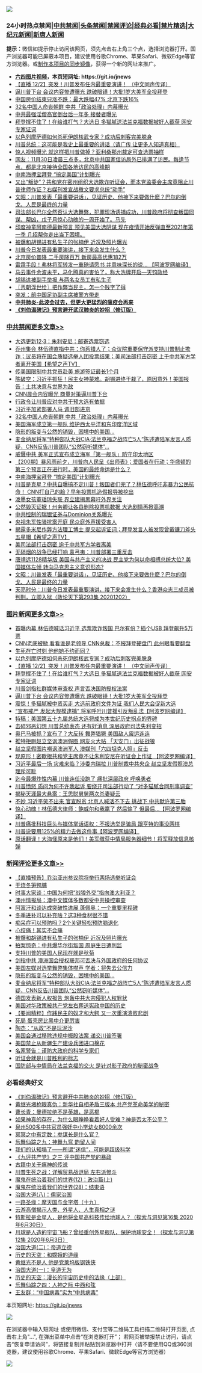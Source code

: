 ![](https://raw.githubusercontent.com/fqnews/bnews/master/64photo/fqnews-qr.jpg)

<div id="tt">
<h3>24小时热点禁闻|<a href="#%E4%B8%AD%E5%85%B1%E7%A6%81%E9%97%BB%E6%9B%B4%E5%A4%9A%E6%96%87%E7%AB%A0">中共禁闻</a>|<a href="#%E5%9B%BE%E7%89%87%E6%96%B0%E9%97%BB%E6%9B%B4%E5%A4%9A%E6%96%87%E7%AB%A0">头条禁闻</a>|<a href="#%E6%96%B0%E9%97%BB%E8%AF%84%E8%AE%BA%E6%9B%B4%E5%A4%9A%E6%96%87%E7%AB%A0">禁闻评论|<a href="#%E5%BF%85%E7%9C%8B%E7%BB%8F%E5%85%B8%E5%A5%BD%E6%96%87">经典必看|<a href="/video.md#%E7%A6%81%E7%89%87%E7%B2%BE%E9%80%89">禁片精选</a>|<a href="https://github.com/fqnews/djy/blob/master/gb/nf1351518.md#1">大纪元新闻</a>|<a href="https://github.com/fqnews/ntdtv/blob/master/gb/prog204.md#1">新唐人新闻</a></h3>
<div><b>提示：</b>微信如提示停止访问该网页，须先点击右上角三个点，选择浏览器打开。国产浏览器可能已屏蔽本项目，建议使用谷歌Chrome、苹果Safari、微软Edge等官方浏览器。或<a href="https://github.com/fqnews/bnews/blob/master/%E5%88%B6%E4%BD%9Cgit%E7%A6%81%E9%97%BB%E9%95%9C%E5%83%8F.md">制作本项目的同步镜像</a>，获得一个新的网址来推广。</div>
<ul>
<li><b><a href="http://d1.bdrive.tk/64.mp4" target="_blank">六四图片视频</a>，本页短网址: https://git.io/jnews</b></li>
<li><a href="/comments/20201203/1441124.md">【直播 12/2】突发！川普发布任内最重要演讲！ （中文同声传译）</a></li>
<li><a href="/topimagenews/20201203/1441064.md">逼川普下台 会议内容惨遭曝光 跌破眼镜！大批1岁大美军全投拜登</a></li>
<li><a href="/comments/20201203/1441073.md">中国房价结束只涨不跌：最大跌幅47% 北京下跌16%</a></li>
<li><a href="/cbnews/20201203/1441470.md">32名中国人命丧朝鲜 中共「政治处理」内幕曝光</a></li>
<li><a href="/cbnews/20201203/1441110.md">中共最强淫僧高官倒台后一年多 接替者曝光</a></li>
<li><a href="/topimagenews/20201203/1441093.md">拜登撑不住了！在给谁打气？大选日 多猫腻送法兰克福数据被好人截获 网安专家证词</a></li>
<li><a href="/topimagenews/20201203/1441323.md">以色列摩萨德如何杀死伊朗核武专家？成功后刺客完美脱身</a></li>
<li><a href="/bannedvideo/20201203/1441183.md">川普总统：这可能是我史上最重要的讲话（请广传 让更多人知道真相）</a></li>
<li><a href="/cnnews/20201203/1441037.md">惊人视频曝光 就这样把川普做掉？亚利桑那州裁定可查选票抽样</a></li>
<li><a href="/bannedvideo/20201203/1441435.md">网友：11月30日凌晨三点多，北京中共国家信访局外已排满了访民。每逢节点，都是北京接待全国各地访民的高峰期</a></li>
<li><a href="/cbnews/20201203/1441376.md">中南海押宝拜登 “搞定美国”计划曝光</a></li>
<li><a href="/comments/20201203/1440900.md">又出“叛徒”？共和党在密州组织大选欺诈听证会，而本党监委会主席竟阻止川普律师作证？右媒刊发宣战檄文要求总统“动手”</a></li>
<li><a href="/cbnews/20201203/1441252.md">文昭：川普发表「最重要讲话」，见证历史、他接下来要做什麽？巴尔的倒戈、人民是最终的力量</a></li>
<li><a href="/bannedvideo/20201203/1441181.md">司法部长巴尔全然否认大选舞弊，犯罪现场诱捕成功，川普政府将彻查叛国同谋、帮凶，戊子月惊心动魄的一周开始了。马先</a></li>
<li><a href="/bannedvideo/20201203/1441281.md">印度神童阿南德最新预言 预见美国大选阴谋 现在疫情开始反弹直至2021年第一季 几招帮你走出当下困境。</a></li>
<li><a href="/comments/20201203/1441496.md">被爆和胡锡进有私生子的张楠伊 近况及照片曝光</a></li>
<li><a href="/taiwannews/20201203/1441443.md">川普今日发表最重要演讲，接下来会发生什么？</a></li>
<li><a href="/cnnews/20201203/1441121.md">北京房价普降 二手房降百万 新房最高优惠182万</a></li>
<li><a href="/cnnews/20201203/1441329.md">雷霆手段！弗林将军转发一重磅请愿书 并意味深长的说… 【阿波罗网编译】</a></li>
<li><a href="/bannedvideo/20201203/1441127.md">马云事件余波未平，马化腾真的害怕了，称大洗牌开启—天钧政经</a></li>
<li><a href="/cbnews/20201203/1441078.md">胡锡进被副手举报 与两名女员工有私生子</a></li>
<li><a href="/ssgc/20201203/1441146.md">〖兲朝浮世绘〗把作弊当民主，怎一个贱字了得</a></li>
<li><a href="/sports/20201203/1441473.md">突发：前中国足协副主席被警方带走</a></li>
<li><b><a href="/comments/20200211/1275071.md" target="_blank">中共肺炎-此波会过去，但更大更猛烈的瘟疫会再来</a></b></li>
<li><b><a href="/comments/20200207/1272816.md" target="_blank">《刘伯温碑记》预言避开武汉肺炎的妙招（修订版）</a></b></li>
</ul>
</div>

<div class="catlist">
<h3><a href="/cbnews/" target="_blank">中共禁闻</a><span><a href="/cbnews/" target="_blank" rel="nofollow">更多文章>></a></span></h3>
<ul>
<li><a href="/cbnews/20201203/1441570.md" target="_blank">大选更新12·3：朱利安尼：邮寄选票窃选</a></li>
<li><a href="/cbnews/20201203/1441500.md" target="_blank">乔州集会 林伍德直指中共：你惹错人了；众议院重要保守派支持川普制止欺诈；议员将在国会质疑选举人团投票结果；美司法部打击窃密 上千中共军方学者离开美国【希望之声TV】</a></li>
<li><a href="/cbnews/20201203/1441488.md" target="_blank">传美国限制中共党员赴美 旅游签证最长1个月</a></li>
<li><a href="/cbnews/20201203/1441486.md" target="_blank">陈破空：习近平抓狂！民主女神蒙难。胡锡进终于栽了，原因意外！美国报告：土共决意与世界为敌</a></li>
<li><a href="/cbnews/20201203/1441436.md" target="_blank">CNN晨会内容曝光 商量对策逼川普下台</a></li>
<li><a href="/cbnews/20201203/1441437.md" target="_blank">行政令让川普应对中共干预大选有依据</a></li>
<li><a href="/cbnews/20201203/1441478.md" target="_blank">习近平加紧部署人马 调旧部进京</a></li>
<li><a href="/cbnews/20201203/1441470.md" target="_blank">32名中国人命丧朝鲜 中共「政治处理」内幕曝光</a></li>
<li><a href="/cbnews/20201203/1441422.md" target="_blank">美国海军成立第一舰队 维护西太平洋和东印度洋区域</a></li>
<li><a href="/comments/20201203/1441398.md" target="_blank">隐形的叛变与公然的销毁，困境中的美国…</a></li>
<li><a href="/comments/20201203/1441382.md" target="_blank">麦金纳尼将军“特种部队大战CIA·法兰克福之战阵亡5人”陈述遭陆军发言人质疑，CNN反告川普团队“公然窃听媒体”…</a></li>
<li><a href="/cbnews/20201203/1441393.md" target="_blank">威慑中共 美军正式宣布成立海军「第一舰队」防守印太地区</a></li>
<li><a href="/cbnews/20201203/1441380.md" target="_blank">【200期】暴风雨前夕，川普向人民呈《出师表》；爱国者在行动；华盛顿的第三个预言正在进行时，美国的最终命运是什么？</a></li>
<li><a href="/cbnews/20201203/1441376.md" target="_blank">中南海押宝拜登 “搞定美国”计划曝光</a></li>
<li><a href="/cbnews/20201203/1441373.md" target="_blank">川普是克星？中共自曝搞不定川普！叛国者们完了？林伍德呼吁非暴力公民抗命！ CNN打自己的脸？早年投票机造假报导被挖出</a></li>
<li><a href="/cbnews/20201203/1441366.md" target="_blank">泼墨女孩董瑶琼失联 界立建揭黑幕吁外界关注</a></li>
<li><a href="/cbnews/20201203/1441325.md" target="_blank">公然毁灭证据！州务卿让各县删除投票机数据 大选剧情再掀高潮</a></li>
<li><a href="/cbnews/20201203/1441324.md" target="_blank">中共控制的瑞银证券与Dominion关系曝光</a></li>
<li><a href="/cbnews/20201203/1441315.md" target="_blank">央视朱军性骚扰案开庭 民众庭外声援受害人</a></li>
<li><a href="/cbnews/20201203/1441287.md" target="_blank">揭露多米尼作弊方法理工博士 提交起诉证词；拜登发言人被发现曾戴镰刀斧头五星帽【希望之声TV】</a></li>
<li><a href="/cbnews/20201203/1441286.md" target="_blank">美司法部打击窃密 逾千中共军方学者离美</a></li>
<li><a href="/cbnews/20201203/1441285.md" target="_blank">无硝烟的战争已经打响 袁弓夷：川普部署三重反击</a></li>
<li><a href="/cbnews/20201203/1441284.md" target="_blank">唐靖远1128精华版 美国与共产主义的决战 民主党为何以命相搏总统大位? 美国媒体左倾 转向马克思主义意识形态?</a></li>
<li><a href="/cbnews/20201203/1441252.md" target="_blank">文昭：川普发表「最重要讲话」，见证历史、他接下来要做什麽？巴尔的倒戈、人民是最终的力量</a></li>
<li><a href="/cbnews/20201203/1441251.md" target="_blank">天亮时分：川普今日发表最重要演讲，接下来会发生什么？香港众志三成员被判刑，立即入狱（政论天下第293集 20201202）</a></li>

</ul>
</div>
<div class="catlist">
<h3><a href="/topimagenews/" target="_blank">图片新闻</a><span><a href="/topimagenews/" target="_blank" rel="nofollow">更多文章>></a></span></h3>
<ul>
<li><a href="/topimagenews/20201203/1441592.md" target="_blank">首曝内幕 林伍德喊话习近平 选票欺诈叛国 巴尔有份？插个USB 拜登飙升5万票</a></li>
<li><a href="/topimagenews/20201203/1441549.md" target="_blank">CNN老底被掀 看看谁是老领导 CNN总裁：不报拜登硬盘门 此州眼看要翻盘</a></li>
<li><a href="/topimagenews/20201203/1441487.md" target="_blank">生死存亡时刻 他他她不约而同？</a></li>
<li><a href="/topimagenews/20201203/1441323.md" target="_blank">以色列摩萨德如何杀死伊朗核武专家？成功后刺客完美脱身</a></li>
<li><a href="/comments/20201203/1441124.md" target="_blank">【直播 12/2】突发！川普发布任内最重要演讲！ （中文同声传译）</a></li>
<li><a href="/topimagenews/20201203/1441093.md" target="_blank">拜登撑不住了！在给谁打气？大选日 多猫腻送法兰克福数据被好人截获 网安专家证词</a></li>
<li><a href="/topimagenews/20201203/1441065.md" target="_blank">川普剑指社群媒体审查权 声言否决国防授权法案</a></li>
<li><a href="/topimagenews/20201203/1441064.md" target="_blank">逼川普下台 会议内容惨遭曝光 跌破眼镜！大批1岁大美军全投拜登</a></li>
<li><a href="/topimagenews/20201202/1440845.md" target="_blank">震惊！多猫腻被中资买走 大选前政府文件为证 我们人民大会促新大选</a></li>
<li><a href="/topimagenews/20201202/1440808.md" target="_blank">“宣布戒严 发起大规模逮捕&#8221; 将军呼吁川普援引反叛乱法【阿波罗网编译】</a></li>
<li><a href="/comments/20201202/1440697.md" target="_blank">特稿：美国第五十九届总统大选将成为本世纪历史拐点的界碑</a></li>
<li><a href="/topimagenews/20201202/1440468.md" target="_blank">击碎邪恶幻想 川普总统表态 还有好消息 深层政府司法失利变招</a></li>
<li><a href="/topimagenews/20201202/1440425.md" target="_blank">奥巴马被抓？宣布了？大反转 舞弊猖獗 美国敌人霉运连连</a></li>
<li><a href="/topimagenews/20201202/1440424.md" target="_blank">推特拒删赵立坚讽澳洲假图 网友火大贴 「天安门」出征战狼</a></li>
<li><a href="/topimagenews/20201202/1440414.md" target="_blank">赵立坚假图片嘲讽澳洲军人 澳媒刊「六四坦克人照」反击</a></li>
<li><a href="/topimagenews/20201201/1440268.md" target="_blank">现原形！密歇根共和党主席竟不让朱利安尼在听证会上作证 【阿波罗网编译】</a></li>
<li><a href="/topimagenews/20201201/1440232.md" target="_blank">习近平最后一场 灾难来临？涉委内瑞拉 川普制裁中共央企 赵立坚发假照澳总理斥可耻</a></li>
<li><a href="/topimagenews/20201201/1439781.md" target="_blank">迄今最爆炸性内幕 川普连任没跑了 痛批深层政府 呼唤勇者</a></li>
<li><a href="/topimagenews/20201201/1439743.md" target="_blank">川普愤怒 质问为何不许我起诉 要绕开司法部行动了 “对多猫腻合同刑事调查”</a></li>
<li><a href="/topimagenews/20201201/1439730.md" target="_blank">揭秘天涯最大悬案：王思聪舅舅两次杀妻疑云</a></li>
<li><a href="/topimagenews/20201130/1439615.md" target="_blank">不妙 习近平笑不出来 官宣脱贫 北京人喊活不下去 挑战下 中共默许第三胎</a></li>
<li><a href="/topimagenews/20201130/1439556.md" target="_blank">惊心动魄！林伍德大律师：鲍威尔和我赢了 然后输了 但最后&#8230;【阿波罗网编译】</a></li>
<li><a href="/topimagenews/20201130/1439512.md" target="_blank">川普痛批科技巨头与媒体掌话语权：不报选举是骗局 跟亨特的事没两样</a></li>
<li><a href="/topimagenews/20201130/1439486.md" target="_blank">川普说要用125%的精力去做这件事【阿波罗网编译】</a></li>
<li><a href="/comments/20201130/1439481.md" target="_blank">原话翻译！大海怪原来是他们！美军缴获中情局服务器细节！将军释放信息核弹</a></li>

</ul>
</div>
<div class="catlist">
<h3><a href="/comments/" target="_blank">新闻评论</a><span><a href="/comments/" target="_blank" rel="nofollow">更多文章>></a></span></h3>
<ul>
<li><a href="/comments/20201203/1441558.md" target="_blank">【直播预告】乔治亚州参议院将举行两场选举听证会</a></li>
<li><a href="/comments/20201203/1441551.md" target="_blank">干烧冬笋鸭脯</a></li>
<li><a href="/comments/20201203/1441550.md" target="_blank">时事大家谈：中国为何把“战狼外交”指向澳大利亚？</a></li>
<li><a href="/comments/20201203/1441526.md" target="_blank">澳州情报局：澳中文媒体多数都受中共操控审查</a></li>
<li><a href="/comments/20201203/1441505.md" target="_blank">阿富汗和谈达成突破性进展 蓬佩奥：一个重要里程碑</a></li>
<li><a href="/comments/20201203/1441504.md" target="_blank">冬季进补可以补充啥？这3种食材很不错</a></li>
<li><a href="/comments/20201203/1441503.md" target="_blank">痴呆症可以预防吗？2个关键轻松预防脑退化</a></li>
<li><a href="/comments/20201203/1441502.md" target="_blank">心绞痛！其实不会痛</a></li>
<li><a href="/comments/20201203/1441496.md" target="_blank">被爆和胡锡进有私生子的张楠伊 近况及照片曝光</a></li>
<li><a href="/comments/20201203/1441481.md" target="_blank">拍案惊奇：中共爆华尔街叛国 周庭生日遭判监</a></li>
<li><a href="/comments/20201203/1441472.md" target="_blank">支持川普的美国人民现在就是秋菊</a></li>
<li><a href="/comments/20201203/1441423.md" target="_blank">剑指中共 澳洲国会授权联邦可否决与外国政府的任何协议</a></li>
<li><a href="/comments/20201203/1441416.md" target="_blank">美国左媒对选举舞弊集体噤声 学者：将失去公信力</a></li>
<li><a href="/comments/20201203/1441398.md" target="_blank">隐形的叛变与公然的销毁，困境中的美国…</a></li>
<li><a href="/comments/20201203/1441382.md" target="_blank">麦金纳尼将军“特种部队大战CIA·法兰克福之战阵亡5人”陈述遭陆军发言人质疑，CNN反告川普团队“公然窃听媒体”…</a></li>
<li><a href="/comments/20201203/1441386.md" target="_blank">德国发表新人权报告 炮轰中共大宗侵犯人权罪状</a></li>
<li><a href="/comments/20201203/1441377.md" target="_blank">美国对华政策被共产党左右葬送宪政中国的历史</a></li>
<li><a href="/comments/20201203/1441367.md" target="_blank">【要闻精粹】作践民主的奴才和大鳄 又一次重演溃败悲剧</a></li>
<li><a href="/comments/20201203/1441328.md" target="_blank">死局 蛋壳房比黑中介更厉害</a></li>
<li><a href="/comments/20201203/1441327.md" target="_blank">陶杰：“从政”不是玩泥沙</a></li>
<li><a href="/comments/20201203/1441320.md" target="_blank">美国会通过移除违规中概股法案 递交川普签署</a></li>
<li><a href="/comments/20201203/1441310.md" target="_blank">美国禁止从新疆生产建设兵团进口棉花</a></li>
<li><a href="/comments/20201203/1441306.md" target="_blank">名家警告：谨防大政府的科学专家们</a></li>
<li><a href="/comments/20201203/1441305.md" target="_blank">听证会就是川普胜利的标志</a></li>
<li><a href="/comments/20201203/1441304.md" target="_blank">国防部与中情局在法兰克福的交火 是针对影子政府的秘密战争</a></li>

</ul>
</div>

<div class="catlist">
<h3>必看经典好文</h3>
<ul>
<li><a href="/comments/20200207/1272816.md" target="_blank">《刘伯温碑记》预言避开中共肺炎的妙招（修订版）</a></li>
<li><a href="/lifebaike/20180921/1001174.md" target="_blank">黄继光堵枪眼真伪：新华社自相矛盾三版本 共产党革命美学的秘密</a></li>
<li><a href="/comments/20180726/727420.md" target="_blank">曹长青：曼德拉绝不是英雄，是恶棍</a></li>
<li><a href="/comments/20200623/1346844.md" target="_blank">如果神真的存在，为什么眼睁睁看着好人受难？神是否太不公平？</a></li>
<li><a href="/comments/20200704/783272.md" target="_blank">泉州500多中共官员强奸中小学幼女8000余次</a></li>
<li><a href="/tculture/20200812/1378929.md" target="_blank">冥冥之中有定数：参谋长是什么官？</a></li>
<li><a href="/tculture/20170718/793528.md" target="_blank">乐舞仙踪之九：神舞九穹 韵留人间</a></li>
<li><a href="/sohnews/20161029/607205.md" target="_blank">我们的认知塌了——所谓“迷信”，可能是超级科学</a></li>
<li><a href="/bookonline/20131116/201054.md" target="_blank">《九评共产党》之三 评中国共产党的暴政</a></li>
<li><a href="/ccpdope/20200531/1337409.md" target="_blank">古籍中关于瘟神的传说</a></li>
<li><a href="/comments/20200908/1392745.md" target="_blank">川普生死之战：详解贸易战谜局 左右派惨斗</a></li>
<li><a href="/topimagenews/20180601/951286.md" target="_blank">魔鬼在统治着我们的世界(12)：政治篇(上)</a></li>
<li><a href="/comments/20181228/1054609.md" target="_blank">魔鬼在统治着我们的世界(28)：结束语</a></li>
<li><a href="/cbnews/20190424/914482.md" target="_blank">治国大道(八)：儒家治国</a></li>
<li><a href="/topimagenews/20180327/919935.md" target="_blank">一路圣缘：摩天国与金字塔（十九）</a></li>
<li><a href="/comments/20200919/82684.md" target="_blank">云游高僧揭示人类、外星人、人生真相之谜</a></li>
<li><a href="/comments/20200712/1359460.md" target="_blank">特斯拉是金星人，是他将金星高科技传给地球人？（探索与洞见第16集 2020年6月30日）</a></li>
<li><a href="/comments/20200712/1359456.md" target="_blank">月球是人造的宇宙飞船？曾经重创外星舰队，保护地球安全！（探索与洞见第12集 2020年6月3日）</a></li>
<li><a href="/cbnews/20180308/911611.md" target="_blank">治国大道(二)：帝道立德</a></li>
<li><a href="/cbnews/20190219/1083302.md" target="_blank">历史的天空：和嫦娥的道缘</a></li>
<li><a href="/lifebaike/20190522/1131765.md" target="_blank">黄继光不是人 他是党莱坞版钢铁侠</a></li>
<li><a href="/cbnews/20180307/911097.md" target="_blank">治国大道(一)：皇道无为</a></li>
<li><a href="/tculture/20121025/73065.md" target="_blank">历史的天空：漫长的宇宙历史中的法缘（上部）</a></li>
<li><a href="/tculture/20190101/791144.md" target="_blank">乐舞仙踪之四：人神之际 中西和弦</a></li>
<li><a href="/comments/20200318/1295755.md" target="_blank">王友群：“中国病毒”实为“中共病毒”</a></li>

</ul>
</div>

本页短网址: https://git.io/jnews

![](https://raw.githubusercontent.com/fqnews/bnews/master/64photo/fqnews-qr.jpg)

在浏览器中输入短网址 或使用微信、支付宝等二维码工具扫描二维码打开页面, 点击右上角"...", 在弹出菜单中点击“在浏览器打开”； 若网页被举报禁止访问，请点击“恢复申请访问”，将链接复制并粘贴到浏览器中打开（请不要使用QQ或360浏览器，建议使用谷歌Chrome、苹果Safari、微软Edge等官方浏览器）

![](https://raw.githubusercontent.com/fqnews/bnews/master/64photo/wx.jpg)